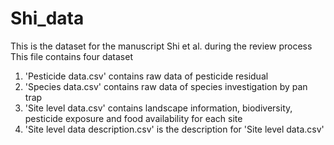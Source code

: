 # Shi_data
This is the dataset for the manuscript Shi et al. during the review process
This file contains four dataset 
1. 'Pesticide data.csv' contains raw data of pesticide residual
2. 'Species data.csv' contains raw data of species investigation by pan trap
3. 'Site level data.csv' contains landscape information, biodiversity, pesticide exposure and food availability for each site
4. 'Site level data description.csv' is the description for 'Site level data.csv'
